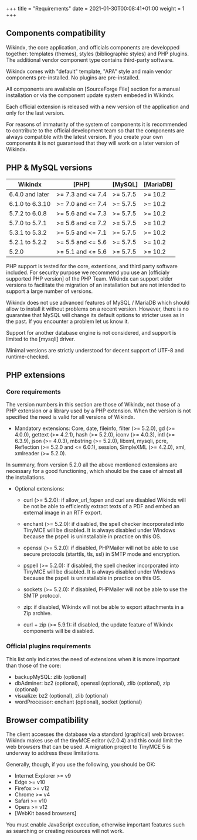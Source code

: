 +++
title = "Requirements"
date = 2021-01-30T00:08:41+01:00
weight = 1
+++


## Components compatibility

Wikindx, the core application, and officials components are developped
together: templates (themes), styles (bibliographic styles) and PHP
plugins. The additional vendor component type contains third-party
software.

Wikindx comes with "default" template, "APA" style and main vendor
components pre-installed. No plugins are pre-installed.

All components are available on [SourceForge File] section for a manual
installation or via the component update system embeded in Wikindx.

Each official extension is released with a new version of the
application and only for the last version.

For reasons of immaturity of the system of components it is recommended
to contribute to the official development team so that the components
are always compatible with the latest version. If you create your own
components it is not guaranteed that they will work on a later version
of Wikindx.



## PHP & MySQL versions

|Wikindx        | [PHP]            | [MySQL] | [MariaDB]
|---------------| -----------------| --------| ---------
|6.4.0 and later| >= 7.3 and <= 7.4| >= 5.7.5| >= 10.2
|6.1.0 to 6.3.10| >= 7.0 and <= 7.4| >= 5.7.5| >= 10.2
|5.7.2 to 6.0.8 | >= 5.6 and <= 7.3| >= 5.7.5| >= 10.2
|5.7.0 to 5.7.1 | >= 5.6 and <= 7.2| >= 5.7.5| >= 10.2
|5.3.1 to 5.3.2 | >= 5.5 and <= 7.1| >= 5.7.5| >= 10.2
|5.2.1 to 5.2.2 | >= 5.5 and <= 5.6| >= 5.7.5| >= 10.2
|5.2.0          | >= 5.1 and <= 5.6| >= 5.7.5| >= 10.2

PHP support is tested for the core, extentions, and third party software
included. For security purpose we recommend you use an [officialy
supported PHP version] of the PHP Team. Wikindx can support older
versions to facilitate the migration of an installation but are not
intended to support a large number of versions.

Wikindx does not use advanced features of MySQL / MariaDB which should
allow to install it without problems on a recent version. However, there
is no guarantee that MySQL will change its default options to stricter
uses as in the past. If you encounter a problem let us know it.

Support for another database engine is not considered, and support is
limited to the [mysqli] driver.

Minimal versions are strictly understood for decent support of UTF-8 and
runtime-checked.


## PHP extensions

### Core requirements

The version numbers in this section are those of Wikindx, not those of a
PHP extension or a library used by a PHP extension. When the version is
not specified the need is valid for all versions of Wikindx.

 * Mandatory extensions: Core, date, fileinfo, filter (>= 5.2.0), gd
   (>= 4.0.0), gettext (>= 4.2.1), hash (>= 5.2.0), iconv (>= 4.0.3),
   intl (>= 6.3.9), json (>= 4.0.3), mbstring (>= 5.2.0), libxml, mysqli,
   pcre, Reflection (>= 5.2.0 and <= 6.0.1), session, SimpleXML (>= 4.2.0),
   xml, xmlreader (>= 5.2.0).

In summary, from version 5.2.0 all the above mentioned extensions are
necessary for a good functioning, which should be the case of almost all
the installations.

 * Optional extensions:

   * curl (>= 5.2.0): if allow_url_fopen and curl are disabled Wikindx
     will be not be able to efficiently extract texts of a PDF and embed an
     external image in an RTF export.

   * enchant (>= 5.2.0): if disabled, the spell checker incorporated into
     TinyMCE will be disabled. It is always disabled under Windows
     because the pspell is uninstallable in practice on this OS.

   * openssl (>= 5.2.0): if disabled, PHPMailer will not be able to use
     secure protocols (starttls, tls, ssl) in SMTP mode and encryption.

   * pspell (>= 5.2.0): if disabled, the spell checker incorporated into
     TinyMCE will be disabled. It is always disabled under Windows
     because the pspell is uninstallable in practice on this OS.

   * sockets (>= 5.2.0): if disabled, PHPMailer will not be able to use
     the SMTP protocol.

   * zip: if disabled, Wikindx will not be able to export attachments in
     a Zip archive.

   * curl + zip (>= 5.9.1): if disabled, the update feature of Wikindx
     components will be disabled.

### Official plugins requirements

This list only indicates the need of extensions when it is more
important than those of the core:

 * backupMySQL: zlib (optional)
 * dbAdminer: bz2 (optional), openssl (optional), zlib (optional),
   zip (optional)
 * visualize: bz2 (optional), zlib (optional)
 * wordProcessor: enchant (optional), socket (optional)


## Browser compatibility

The  client  accesses  the  database via  a  standard  (graphical)  web
browser. Wikindx  makes use of the tinyMCE editor  (v2.0.4) and this
could limit the web browsers that can be used. A migration project to
TinyMCE 5 is underway to address these limitations.

Generally, though, if you use the following, you should be OK:

 * Internet Explorer >= v9
 * Edge >= v10
 * Firefox >= v12
 * Chrome >= v4
 * Safari >= v10
 * Opera >= v12
 * [WebKit based browsers]

You must enable JavaScript execution, otherwise important features such
as searching or creating resources will not work.
